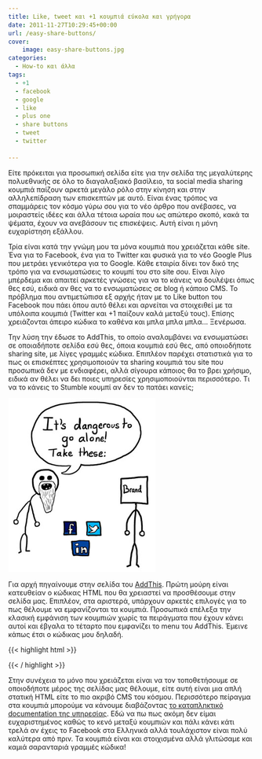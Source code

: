 ```yaml
---
title: Like, tweet και +1 κουμπιά εύκολα και γρήγορα
date: 2011-11-27T10:29:45+00:00
url: /easy-share-buttons/
cover:
    image: easy-share-buttons.jpg
categories:
  - How-to και άλλα
tags:
  - +1
  - facebook
  - google
  - like
  - plus one
  - share buttons
  - tweet
  - twitter

---
```

Είτε πρόκειται για προσωπική σελίδα είτε για την σελίδα της μεγαλύτερης πολυεθνικής σε όλο το διαγαλαξιακό βασίλειο, τα social media sharing κουμπιά παίζουν αρκετά μεγάλο ρόλο στην κίνηση και στην αλληλεπίδραση των επισκεπτών με αυτό. Είναι ένας τρόπος να σπαμμάρεις τον κόσμο γύρω σου για το νέο άρθρο που ανέβασες, να μοιραστείς ιδέες και άλλα τέτοια ωραία που ως απώτερο σκοπό, κακά τα ψέματα, έχουν να ανεβάσουν τις επισκέψεις. Αυτή είναι η μόνη ευχαρίστηση εξάλλου.

Τρία είναι κατά την γνώμη μου τα μόνα κουμπιά που χρειάζεται κάθε site. Ένα για το Facebook, ένα για το Twitter και φυσικά για το νέο Google Plus που μετράει γενικότερα για το Google. Κάθε εταιρία δίνει τον δικό της τρόπο για να ενσωματώσεις το κουμπί του στο site σου. Είναι λίγο μπέρδεμα και απαιτεί αρκετές γνώσεις για να το κάνεις να δουλέψει όπως θες εσύ, ειδικά αν θες να το ενσωματώσεις σε blog ή κάποιο CMS. Το πρόβλημα που αντιμετώπισα εξ αρχής ήταν με το Like button του Facebook που πάει όπου αυτό θέλει και αρνείται να στοιχειθεί με τα υπόλοιπα κουμπιά (Twitter και +1 παίζουν καλά μεταξύ τους). Επίσης χρειάζονται άπειρο κώδικα το καθένα και μπλα μπλα μπλα&#8230; Ξενέρωσα.

Την λύση την έδωσε το AddThis, το οποίο αναλαμβάνει να ενσωματώσει σε οποιαδήποτε σελίδα εσύ θες, όποια κουμπιά εσύ θες, από οποιοδήποτε sharing site, με λίγες γραμμές κώδικα. Επιπλέον παρέχει στατιστικά για το πως οι επισκέπτες χρησιμοποιούν τα sharing κουμπιά του site που προσωπικά δεν με ενδιαφέρει, αλλά σίγουρα κάποιος θα το βρει χρήσιμο, ειδικά αν θέλει να δει ποιες υπηρεσίες χρησιμοποιούνται περισσότερο. Τι να το κάνεις το Stumble κουμπί αν δεν το πατάει κανείς;

![It's dangerous to go alone! Take these:](easy-share-buttons-a.jpg)

Για αρχή πηγαίνουμε στην σελίδα του <a href="https://www.addthis.com/" title="AddThis - Get Your Button" target="_blank" rel="noopener noreferrer">AddThis</a>. Πρώτη μούρη είναι κατευθείαν ο κώδικας HTML που θα χρειαστεί να προσθέσουμε στην σελίδα μας. Επιπλέον, στα αριστερά, υπάρχουν αρκετές επιλογές για το πως θέλουμε να εμφανίζονται τα κουμπιά. Προσωπικά επέλεξα την κλασική εμφάνιση των κουμπιών χωρίς τα πειράγματα που έχουν κάνει αυτοί και έβγαλα το τέταρτο που εμφανίζει το menu του AddThis. Έμεινε κάπως έτσι ο κώδικας μου δηλαδή.

{{< highlight html >}}
<!-- AddThis Button BEGIN -->  
<div class="addthis_toolbox addthis_default_style ">
  <a class="addthis_button_facebook_like" fb:like:layout="button_count"></a>
  <a class="addthis_button_tweet"></a>
  <a class="addthis_button_google_plusone" g:plusone:size="medium"></a>
</div>
<script type="text/javascript" src="http://s7.addthis.com/js/250/addthis_widget.js"></script>
<!-- AddThis Button END -->
{{< / highlight >}}

Στην συνέχεια το μόνο που χρειάζεται είναι να τον τοποθετήσουμε σε οποιοδήποτε μέρος της σελίδας μας θέλουμε, είτε αυτή είναι μια απλή στατική HTML είτε το πιο ακριβό CMS του κόσμου. Περισσότερο πείραγμα στα κουμπιά μπορούμε να κάνουμε διαβάζοντας <a href="https://www.addthis.com/help/custom-buttons" title="AddThis - Help - Custom Buttons" target="_blank" rel="noopener noreferrer">το καταπληκτικό documentation της υπηρεσίας</a>. Εδώ να πω πως ακόμη δεν είμαι ευχαριστημένος καθώς το κενό μεταξύ κουμπιών και πάλι κάνει κάτι τρελά αν έχεις το Facebook στα Ελληνικά αλλά τουλάχιστον είναι πολύ καλύτερα από πριν. Τα κουμπιά είναι και στοιχισμένα αλλά γλιτώσαμε και καμιά σαρανταριά γραμμές κώδικα!